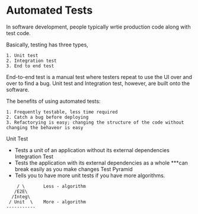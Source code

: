 # Automated Tests
In software development, people typically wrtie production code along with test code. 

Basically, testing has three types, 
```
1. Unit test
2. Integration test
3. End to end test
``` 

End-to-end test is a manual test where testers repeat to use the UI over and over to find a bug. Unit test and Integration test, however, are built onto the software.

The benefits of using automated tests:
```
1. Frequently testable, less time required
2. Catch a bug before deploying
3. Refactorying is easy; changing the structure of the code without changing the behaveor is easy
```
Unit Test
- Tests a unit of an application without its external dependencies
Integration Test
- Tests the application with its external dependencies as a whole ***can break easily as you make changes
Test Pyramid 
- Tells you to have more unit tests if you have more algorithms.
```
    / \       Less - algorithm 
   /E2E\      
  /Integ\
 / Unit  \    More - algorithm
-----------
```
